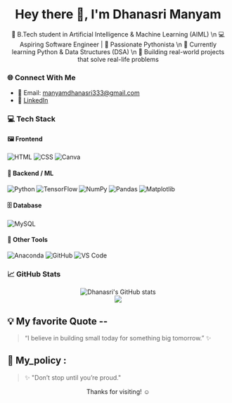 <h1 align="center">Hey there 👋, I'm Dhanasri Manyam</h1>

<p align="center">
  🌟 B.Tech student in Artificial Intelligence & Machine Learning (AIML)  \n
  💻 Aspiring Software Engineer | 🎯 Passionate Pythonista  \n
  🌱 Currently learning Python & Data Structures (DSA)  \n
  🔨 Building real-world projects that solve real-life problems  
</p>


### 🌐 Connect With Me

- 📧 Email: manyamdhanasri333@gmail.com  
- 💼 [LinkedIn](https://www.linkedin.com/in/dhanasri-manyam-9709a02b7?utm_source=share&utm_campaign=share_via&utm_content=profile&utm_medium=android_app)


### 💻 Tech Stack

#### 🖼 Frontend
![HTML](https://img.shields.io/badge/-HTML-E34F26?style=for-the-badge&logo=html5&logoColor=white)
![CSS](https://img.shields.io/badge/-CSS-1572B6?style=for-the-badge&logo=css3&logoColor=white)
![Canva](https://img.shields.io/badge/-Canva-00C4CC?style=for-the-badge&logo=canva&logoColor=white)

#### 🧠 Backend / ML
![Python](https://img.shields.io/badge/-Python-3776AB?style=for-the-badge&logo=python&logoColor=white)
![TensorFlow](https://img.shields.io/badge/-TensorFlow-FF6F00?style=for-the-badge&logo=tensorflow&logoColor=white)
![NumPy](https://img.shields.io/badge/-NumPy-013243?style=for-the-badge&logo=numpy)
![Pandas](https://img.shields.io/badge/-Pandas-150458?style=for-the-badge&logo=pandas)
![Matplotlib](https://img.shields.io/badge/-Matplotlib-11557C?style=for-the-badge&logo=matplotlib)

#### 🗄 Database
![MySQL](https://img.shields.io/badge/-MySQL-4479A1?style=for-the-badge&logo=mysql&logoColor=white)

#### 🧰 Other Tools
![Anaconda](https://img.shields.io/badge/-Anaconda-44A833?style=for-the-badge&logo=anaconda&logoColor=white)
![GitHub](https://img.shields.io/badge/-GitHub-181717?style=for-the-badge&logo=github)
![VS Code](https://img.shields.io/badge/-VS%20Code-007ACC?style=for-the-badge&logo=visual-studio-code&logoColor=white)


### 📈 GitHub Stats

<p align="center">
  <img src="https://github-readme-stats.vercel.app/api?username=codes4life-Dhana&show_icons=true&theme=radical" alt="Dhanasri's GitHub stats" />
  <br/>
  <img src="https://github-readme-stats.vercel.app/api/top-langs/?username=codes4life-Dhana&layout=compact&theme=radical" />
</p>



## 💡 My favorite Quote --
> “I believe in building small today for something big tomorrow.” ✨

## 🎯 My_policy :
> ✨ "Don’t stop until you’re proud."



<p align="center">Thanks for visiting! ☺️ </p>
